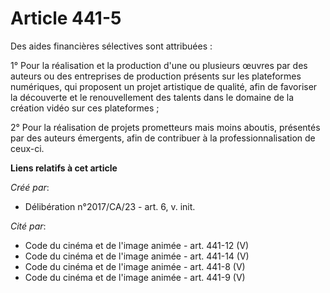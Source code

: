 # Article 441-5

Des aides financières sélectives sont attribuées :

1° Pour la réalisation et la production d'une ou plusieurs œuvres par des auteurs ou des entreprises de production présents
sur les plateformes numériques, qui proposent un projet artistique de qualité, afin de favoriser la découverte et le
renouvellement des talents dans le domaine de la création vidéo sur ces plateformes ;

2° Pour la réalisation de projets prometteurs mais moins aboutis, présentés par des auteurs émergents, afin de contribuer à
la professionnalisation de ceux-ci.

**Liens relatifs à cet article**

_Créé par_:

  - Délibération n°2017/CA/23 - art. 6, v. init.

_Cité par_:

  - Code du cinéma et de l'image animée - art. 441-12 (V)
  - Code du cinéma et de l'image animée - art. 441-14 (V)
  - Code du cinéma et de l'image animée - art. 441-8 (V)
  - Code du cinéma et de l'image animée - art. 441-9 (V)
